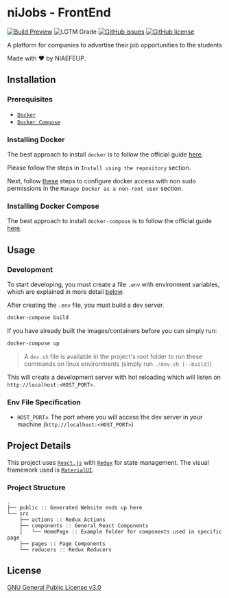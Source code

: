 # niJobs - FrontEnd


[![Build Preview](https://img.shields.io/badge/Build%20Preview-Develop-brightgreen.svg?style=for-the-badge)](https://develop--nijobs.netlify.com/)
![LGTM Grade](https://img.shields.io/lgtm/grade/javascript/g/NIAEFEUP/nijobs-fe.svg?style=for-the-badge)
[![GitHub issues](https://img.shields.io/github/issues/NIAEFEUP/nijobs-fe.svg?style=for-the-badge)](https://github.com/NIAEFEUP/nijobs-fe/issues)
[![GitHub license](https://img.shields.io/github/license/NIAEFEUP/nijobs-fe.svg?style=for-the-badge)](https://github.com/NIAEFEUP/nijobs-fe/blob/master/LICENSE)


A platform for companies to advertise their job opportunities to the students

Made with ❤️ by NIAEFEUP.

## Installation

### Prerequisites

- [`Docker`](https://www.docker.com)
- [`Docker Compose`](https://www.docker.com)

### Installing Docker

The best approach to install `docker` is to follow the official guide [here](https://docs.docker.com/install/linux/docker-ce/ubuntu/#install-using-the-repository). 

Please follow the steps in `Install using the repository` section.

Next, follow [these](https://docs.docker.com/install/linux/linux-postinstall/) steps to configure docker access with non sudo permissions in the `Manage Docker as a non-root user` section.

### Installing Docker Compose

The best approach to install `docker-compose` is to follow the official guide [here](https://docs.docker.com/compose/install/#install-compose). 

## Usage

### Development
To start developing, you must create a file `.env` with environment variables, which are explained in more detail [below](#env-file-specification).

After creating the `.env` file, you must build a dev server. 

```bash
docker-compose build
```
If you have already built the images/containers before you can simply run:
```bash
docker-compose up
```

> A `dev.sh` file is available in the project's root folder to run these commands on linux environments (simply run `./dev.sh [--build]`)

This will create a development server with hot reloading which will listen on `http://localhost:<HOST_PORT>`.

### Env File Specification

- `HOST_PORT`= The port where you will access the dev server in your machine (`http://localhost:<HOST_PORT>`)

## Project Details

This project uses [`React.js`](https://reactjs.org/) with [`Redux`](https://redux.js.org/) for state management. The visual framework used is [`MaterialUI`](https://material-ui.com/).

### Project Structure

```
.
├── public :: Generated Website ends up here
└── src
    ├── actions :: Redux Actions
    ├── components :: General React Components
    │   └── HomePage :: Example folder for components used in specific page
    ├── pages :: Page Components
    └── reducers :: Redux Reducers

```


## License
[GNU General Public License v3.0](https://choosealicense.com/licenses/gpl-3.0/)
